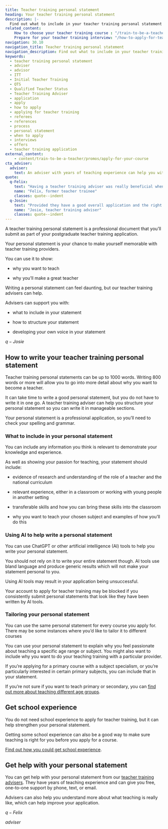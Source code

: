 ```yaml
---
title: Teacher training personal statement
heading: Your teacher training personal statement
description: |-
  Find out what to include in your teacher training personal statement when you apply for a course leading to qualified teacher status (QTS) or a PGCE.
related_content:
    How to choose your teacher training course : "/train-to-be-a-teacher/how-to-choose-your-teacher-training-course"
    Prepare for your teacher training interview: "/how-to-apply-for-teacher-training/teacher-training-interview"
navigation: 30.10
navigation_title: Teacher training personal statement
navigation_description: Find out what to include in your teacher training personal statement.
keywords:
  - teacher training personal statement
  - adviser
  - advisor
  - ITT
  - Initial Teacher Training
  - QTS
  - Qualified Teacher Status
  - Teacher Training Adviser
  - application
  - apply
  - how to apply
  - applying for teacher training
  - referees
  - references
  - process
  - personal statement
  - when to apply
  - interviews
  - offers
  - teacher training application
external_content:
    - content/train-to-be-a-teacher/promos/apply-for-your-course
cta_adviser:
  adviser:
    text: An adviser with years of teaching experience can help you with your personal statement. Chat by phone, text or email, as little or as often as you need.
quote:
  q-Felix:
    text: "Having a teacher training adviser was really beneficial when editing my personal statement and preparing for interviews. My top tips for the application process would be to get an adviser, and to think about what transferrable skills you have when writing your personal statement and answering interview questions."
    name: "Felix, former teacher trainee"
    classes: quote--indent
  q-Josie: 
    text: "Provided they have a good overall application and the right qualifications, most candidates who come to us for help with their personal statement will go on to get an interview." 
    name: "Josie, teacher training adviser" 
    classes: quote--indent 
---
```



A teacher training personal statement is a professional document that you’ll submit as part of your postgraduate teacher training application.

Your personal statement is your chance to make yourself memorable with teacher training providers.

You can use it to show:

* why you want to teach  

* why you’ll make a great teacher  

Writing a personal statement can feel daunting, but our teacher training advisers can help.

Advisers can support you with:

* what to include in your statement

* how to structure your statement

* developing your own voice in your statement 

 

$q-Josie$ 

## How to write your teacher training personal statement

Teacher training personal statements can be up to 1000 words. Writing 800 words or more will allow you to go into more detail about why you want to become a teacher.

It can take time to write a good personal statement, but you do not have to write it in one go. A teacher training adviser can help you structure your personal statement so you can write it in manageable sections. 

Your personal statement is a professional application, so you’ll need to check your spelling and grammar.

### What to include in your personal statement

You can include any information you think is relevant to demonstrate your knowledge and experience.

As well as showing your passion for teaching, your statement should include:

* evidence of research and understanding of the role of a teacher and the national curriculum

* relevant experience, either in a classroom or working with young people in another setting

* transferable skills and how you can bring these skills into the classroom

* why you want to teach your chosen subject and examples of how you’ll do this

### Using AI to help write a personal statement

You can use ChatGPT or other artificial intelligence (AI) tools to help you write your personal statement.

You should not rely on it to write your entire statement though. AI tools use bland language and produce generic results which will not make your statement personal to you.

Using AI tools may result in your application being unsuccessful.

Your account to apply for teacher training may be blocked if you consistently submit personal statements that look like they have been written by AI tools.

### Tailoring your personal statement

You can use the same personal statement for every course you apply for. There may be some instances where you’d like to tailor it to different courses

You can use your personal statement to explain why you feel passionate about teaching a specific age range or subject. You might also want to include why you want to do your teaching training with a particular provider.

If you’re applying for a primary course with a subject specialism, or you’re particularly interested in certain primary subjects, you can include that in your statement.

If you’re not sure if you want to teach primary or secondary, you can [find out more about teaching different age groups](/life-as-a-teacher/age-groups-and-specialisms/age-groups-you-could-teach).

## Get school experience

You do not need school experience to apply for teacher training, but it can help strengthen your personal statement.

Getting some school experience can also be a good way to make sure teaching is right for you before you apply for a course.

 [Find out how you could get school experience](/train-to-be-a-teacher/get-school-experience).

## Get help with your personal statement

You can get help with your personal statement from our [teacher training advisers](/teacher-training-advisers). They have years of teaching experience and can give you free, one-to-one support by phone, text, or email.

Advisers can also help you understand more about what teaching is really like, which can help improve your application.

$q-Felix$ 

$adviser$ 